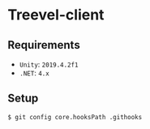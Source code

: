 # Treevel-client

## Requirements
- `Unity`: `2019.4.2f1`  
- `.NET`: `4.x`

## Setup
```
$ git config core.hooksPath .githooks
```
